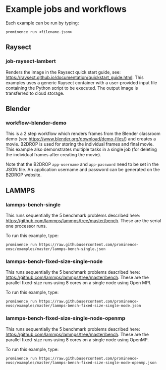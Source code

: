 # Example jobs and workflows
Each example can be run by typing:
```
prominence run <filename.json>
```

## Raysect
### job-raysect-lambert
Renders the image in the Raysect quick start guide, see: https://raysect.github.io/documentation/quickstart_guide.html. This examples uses a generic Raysect container with a user-provided input file containing the Python script to be executed. The output image is transferred to cloud storage.

## Blender
### workflow-blender-demo
This is a 2 step workflow which renders frames from the Blender classroom demo (see https://www.blender.org/download/demo-files/) and creates a movie. B2DROP is used for storing the individual frames and final movie. This example also demonstrates multiple tasks in a single job (for deleting the individual frames after creating the movie).

Note that the B2DROP `app-username` and `app-password` need to be set in the JSON file. An application username and password can be generated on the B2DROP website.

## LAMMPS
### lammps-bench-single
This runs sequentially the 5 benchmark problems described here: https://github.com/lammps/lammps/tree/master/bench. These are the serial one processor runs.

To run this example, type:
```
prominence run https://raw.githubusercontent.com/prominence-eosc/examples/master/lammps-bench-single.json
```

### lammps-bench-fixed-size-single-node
This runs sequentially the 5 benchmark problems described here: https://github.com/lammps/lammps/tree/master/bench. These are the parallel fixed-size runs using 8 cores on a single node using Open MPI.

To run this example, type:
```
prominence run https://raw.githubusercontent.com/prominence-eosc/examples/master/lammps-bench-fixed-size-single-node.json
```

### lammps-bench-fixed-size-single-node-openmp
This runs sequentially the 5 benchmark problems described here: https://github.com/lammps/lammps/tree/master/bench. These are the parallel fixed-size runs using 8 cores on a single node using OpenMP.

To run this example, type:
```
prominence run https://raw.githubusercontent.com/prominence-eosc/examples/master/lammps-bench-fixed-size-single-node-openmp.json
```
